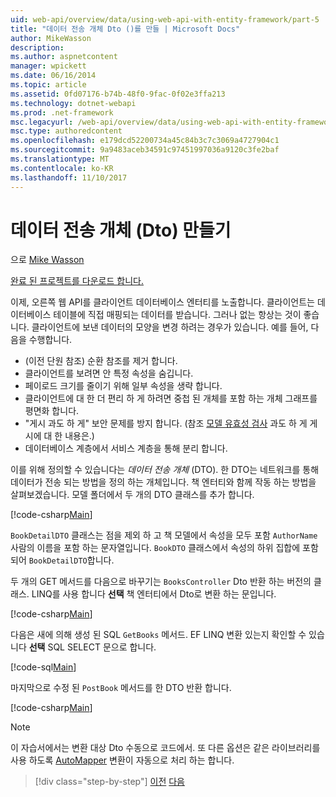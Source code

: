 ```yaml
---
uid: web-api/overview/data/using-web-api-with-entity-framework/part-5
title: "데이터 전송 개체 Dto ()를 만들 | Microsoft Docs"
author: MikeWasson
description: 
ms.author: aspnetcontent
manager: wpickett
ms.date: 06/16/2014
ms.topic: article
ms.assetid: 0fd07176-b74b-48f0-9fac-0f02e3ffa213
ms.technology: dotnet-webapi
ms.prod: .net-framework
msc.legacyurl: /web-api/overview/data/using-web-api-with-entity-framework/part-5
msc.type: authoredcontent
ms.openlocfilehash: e179dcd52200734a45c84b3c7c3069a4727904c1
ms.sourcegitcommit: 9a9483aceb34591c97451997036a9120c3fe2baf
ms.translationtype: MT
ms.contentlocale: ko-KR
ms.lasthandoff: 11/10/2017
---
```

<a name="create-data-transfer-objects-dtos"></a>데이터 전송 개체 (Dto) 만들기
====================
으로 [Mike Wasson](https://github.com/MikeWasson)

[완료 된 프로젝트를 다운로드 합니다.](https://github.com/MikeWasson/BookService)

이제, 오른쪽 웹 API를 클라이언트 데이터베이스 엔터티를 노출합니다. 클라이언트는 데이터베이스 테이블에 직접 매핑되는 데이터를 받습니다. 그러나 없는 항상는 것이 좋습니다. 클라이언트에 보낸 데이터의 모양을 변경 하려는 경우가 있습니다. 예를 들어, 다음을 수행합니다.

- (이전 단원 참조) 순환 참조를 제거 합니다.
- 클라이언트를 보려면 안 특정 속성을 숨깁니다.
- 페이로드 크기를 줄이기 위해 일부 속성을 생략 합니다.
- 클라이언트에 대 한 더 편리 하 게 하려면 중첩 된 개체를 포함 하는 개체 그래프를 평면화 합니다.
- "게시 과도 하 게" 보안 문제를 방지 합니다. (참조 [모델 유효성 검사](../../formats-and-model-binding/model-validation-in-aspnet-web-api.md) 과도 하 게 게시에 대 한 내용은.)
- 데이터베이스 계층에서 서비스 계층을 통해 분리 합니다.

이를 위해 정의할 수 있습니다는 *데이터 전송 개체* (DTO). 한 DTO는 네트워크를 통해 데이터가 전송 되는 방법을 정의 하는 개체입니다. 책 엔터티와 함께 작동 하는 방법을 살펴보겠습니다. 모델 폴더에서 두 개의 DTO 클래스를 추가 합니다.

[!code-csharp[Main](part-5/samples/sample1.cs)]

`BookDetailDTO` 클래스는 점을 제외 하 고 책 모델에서 속성을 모두 포함 `AuthorName` 사람의 이름을 포함 하는 문자열입니다. `BookDTO` 클래스에서 속성의 하위 집합에 포함 되어 `BookDetailDTO`합니다.

두 개의 GET 메서드를 다음으로 바꾸기는 `BooksController` Dto 반환 하는 버전의 클래스. LINQ를 사용 합니다 **선택** 책 엔터티에서 Dto로 변환 하는 문입니다.

[!code-csharp[Main](part-5/samples/sample2.cs)]

다음은 새에 의해 생성 된 SQL `GetBooks` 메서드. EF LINQ 변환 있는지 확인할 수 있습니다 **선택** SQL SELECT 문으로 합니다.

[!code-sql[Main](part-5/samples/sample3.sql)]

마지막으로 수정 된 `PostBook` 메서드를 한 DTO 반환 합니다.

[!code-csharp[Main](part-5/samples/sample4.cs)]

> [!NOTE]
> 이 자습서에서는 변환 대상 Dto 수동으로 코드에서. 또 다른 옵션은 같은 라이브러리를 사용 하도록 [AutoMapper](http://automapper.org/) 변환이 자동으로 처리 하는 합니다.

>[!div class="step-by-step"]
[이전](part-4.md)
[다음](part-6.md)
